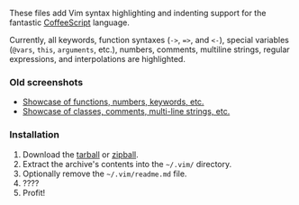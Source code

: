 These files add Vim syntax highlighting and indenting support for the fantastic
[CoffeeScript] language.

[CoffeeScript]: http://coffeescript.org

Currently, all keywords, function syntaxes (`->`, `=>`, and `<-`), special
variables (`@vars`, `this`, `arguments`, etc.), numbers, comments, multiline
strings, regular expressions, and interpolations are highlighted.

### Old screenshots

- [Showcase of functions, numbers, keywords, etc.][1]
- [Showcase of classes, comments, multi-line strings, etc.][2]

[1]: http://i.imgur.com/q8gg5.png
[2]: http://i.imgur.com/1sC17.png

### Installation

1. Download the [tarball] or [zipball].
2. Extract the archive's contents into the `~/.vim/` directory.
3. Optionally remove the `~/.vim/readme.md` file.
3. ????
4. Profit!

[tarball]: http://github.com/kchmck/vim-coffee-script/tarball/master
[zipball]: http://github.com/kchmck/vim-coffee-script/zipball/master
